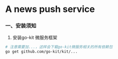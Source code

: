 # A news push service

### 一、安装须知
1. 安装go-kit 微服务框架
```bash
# 注意需要加...，这样会下载go-kit微服务相关的所有依赖包
go get github.com/go-kit/kit/...
```